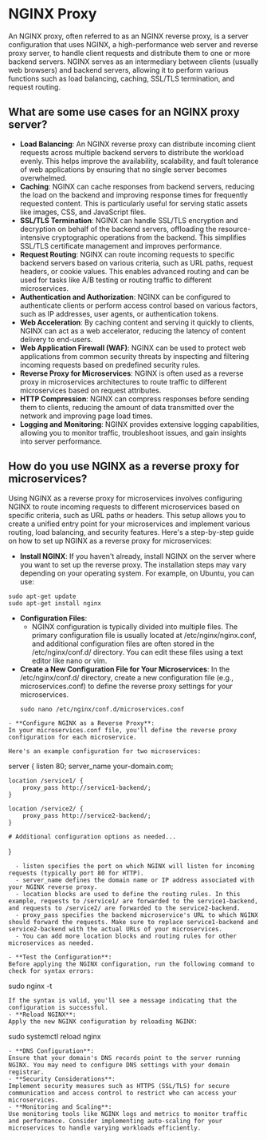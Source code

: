 # NGINX Proxy
An NGINX proxy, often referred to as an NGINX reverse proxy, is a server configuration that uses NGINX, a high-performance web server and reverse proxy server, to handle client requests and distribute them to one or more backend servers. NGINX serves as an intermediary between clients (usually web browsers) and backend servers, allowing it to perform various functions such as load balancing, caching, SSL/TLS termination, and request routing.

## What are some use cases for an NGINX proxy server? 

- **Load Balancing**: An NGINX reverse proxy can distribute incoming client requests across multiple backend servers to distribute the workload evenly. This helps improve the availability, scalability, and fault tolerance of web applications by ensuring that no single server becomes overwhelmed.
- **Caching**: NGINX can cache responses from backend servers, reducing the load on the backend and improving response times for frequently requested content. This is particularly useful for serving static assets like images, CSS, and JavaScript files.
- **SSL/TLS Termination**: NGINX can handle SSL/TLS encryption and decryption on behalf of the backend servers, offloading the resource-intensive cryptographic operations from the backend. This simplifies SSL/TLS certificate management and improves performance.
- **Request Routing**: NGINX can route incoming requests to specific backend servers based on various criteria, such as URL paths, request headers, or cookie values. This enables advanced routing and can be used for tasks like A/B testing or routing traffic to different microservices.
- **Authentication and Authorization**: NGINX can be configured to authenticate clients or perform access control based on various factors, such as IP addresses, user agents, or authentication tokens.
- **Web Acceleration**: By caching content and serving it quickly to clients, NGINX can act as a web accelerator, reducing the latency of content delivery to end-users.
- **Web Application Firewall (WAF)**: NGINX can be used to protect web applications from common security threats by inspecting and filtering incoming requests based on predefined security rules.
- **Reverse Proxy for Microservices**: NGINX is often used as a reverse proxy in microservices architectures to route traffic to different microservices based on request attributes.
- **HTTP Compression**: NGINX can compress responses before sending them to clients, reducing the amount of data transmitted over the network and improving page load times.
- **Logging and Monitoring**: NGINX provides extensive logging capabilities, allowing you to monitor traffic, troubleshoot issues, and gain insights into server performance.


## How do you use NGINX as a reverse proxy for microservices? 
Using NGINX as a reverse proxy for microservices involves configuring NGINX to route incoming requests to different microservices based on specific criteria, such as URL paths or headers. This setup allows you to create a unified entry point for your microservices and implement various routing, load balancing, and security features. Here's a step-by-step guide on how to set up NGINX as a reverse proxy for microservices:

- **Install NGINX**:
If you haven't already, install NGINX on the server where you want to set up the reverse proxy. The installation steps may vary depending on your operating system. For example, on Ubuntu, you can use:
```
sudo apt-get update
sudo apt-get install nginx
```

- **Configuration Files**:
  - NGINX configuration is typically divided into multiple files. The primary configuration file is usually located at /etc/nginx/nginx.conf, and additional configuration files are often stored in the /etc/nginx/conf.d/ directory. You can edit these files using a text editor like nano or vim.
- **Create a New Configuration File for Your Microservices**:
  In the /etc/nginx/conf.d/ directory, create a new configuration file (e.g., microservices.conf) to define the reverse proxy settings for your microservices.
  ```
  sudo nano /etc/nginx/conf.d/microservices.conf
```
- **Configure NGINX as a Reverse Proxy**:
In your microservices.conf file, you'll define the reverse proxy configuration for each microservice.

Here's an example configuration for two microservices:
```
server {
    listen 80;
    server_name your-domain.com;

    location /service1/ {
        proxy_pass http://service1-backend/;
    }

    location /service2/ {
        proxy_pass http://service2-backend/;
    }

    # Additional configuration options as needed...
}
```
  - listen specifies the port on which NGINX will listen for incoming requests (typically port 80 for HTTP).
  - server_name defines the domain name or IP address associated with your NGINX reverse proxy.
  - location blocks are used to define the routing rules. In this example, requests to /service1/ are forwarded to the service1-backend, and requests to /service2/ are forwarded to the service2-backend.
  - proxy_pass specifies the backend microservice's URL to which NGINX should forward the requests. Make sure to replace service1-backend and service2-backend with the actual URLs of your microservices.
  - You can add more location blocks and routing rules for other microservices as needed.

- **Test the Configuration**:
Before applying the NGINX configuration, run the following command to check for syntax errors:
```
sudo nginx -t
```
If the syntax is valid, you'll see a message indicating that the configuration is successful.
- **Reload NGINX**:
Apply the new NGINX configuration by reloading NGINX:
```
sudo systemctl reload nginx
```
- **DNS Configuration**:
Ensure that your domain's DNS records point to the server running NGINX. You may need to configure DNS settings with your domain registrar.
- **Security Considerations**:
Implement security measures such as HTTPS (SSL/TLS) for secure communication and access control to restrict who can access your microservices.
- **Monitoring and Scaling**:
Use monitoring tools like NGINX logs and metrics to monitor traffic and performance. Consider implementing auto-scaling for your microservices to handle varying workloads efficiently.
